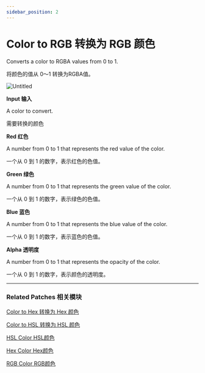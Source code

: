```yaml
---
sidebar_position: 2
---
```


# Color to RGB 转换为 RGB 颜色

Converts a color to RGBA values from 0 to 1.

将颜色的值从 0～1 转换为RGBA值。

![Untitled](https://s3.us-west-2.amazonaws.com/secure.notion-static.com/266fc789-988e-4f62-8eca-e8e4a75f29fa/Untitled.png?X-Amz-Algorithm=AWS4-HMAC-SHA256&X-Amz-Content-Sha256=UNSIGNED-PAYLOAD&X-Amz-Credential=AKIAT73L2G45EIPT3X45%2F20220602%2Fus-west-2%2Fs3%2Faws4_request&X-Amz-Date=20220602T164024Z&X-Amz-Expires=86400&X-Amz-Signature=2ef4178b83ae4509e82ca96a44d4b7e32076f3839fe89a562b8c0236e2df987c&X-Amz-SignedHeaders=host&response-content-disposition=filename%20%3D%22Untitled.png%22&x-id=GetObject)

**Input 输入**

A color to convert.

需要转换的颜色

**Red 红色**

A number from 0 to 1 that represents the red value of the color.

一个从 0 到 1 的数字，表示红色的色值。

**Green 绿色**

A number from 0 to 1 that represents the green value of the color.

一个从 0 到 1 的数字，表示绿色的色值。

**Blue 蓝色**

A number from 0 to 1 that represents the blue value of the color.

一个从 0 到 1 的数字，表示蓝色的色值。

**Alpha 透明度**

A number from 0 to 1 that represents the opacity of the color.

一个从 0 到 1 的数字，表示颜色的透明度。

------

### Related Patches 相关模块

[Color to Hex 转换为 Hex 颜色](./Color%20to%20Hex)

[Color to HSL 转换为 HSL 颜色](./Color%20to%20HSL)

[HSL Color HSL颜色](./HSL%20Color)

[Hex Color Hex颜色](./Hex%20Color)

[RGB Color RGB颜色](./RGB%20Color)
